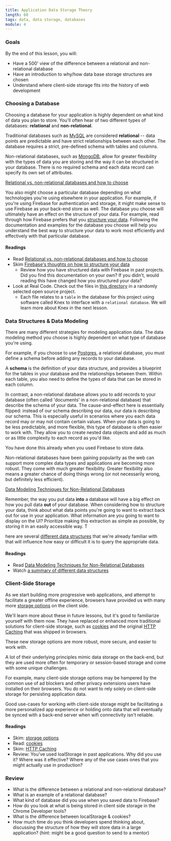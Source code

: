 ```yaml
---
title: Application Data Storage Theory
length: 60
tags: data, data storage, databases
module: 4
---
```


### Goals

By the end of this lesson, you will:

* Have a 500' view of the difference between a relational and non-relational database
* Have an introduction to why/how data base storage structures are chosen
* Understand where client-side storage fits into the history of web development

### Choosing a Database

Choosing a database for your application is highly dependent on what kind of data you plan to store. You'll often hear of two different types of databases: **relational** and **non-relational**. 

Traditional databases such as [MySQL](https://www.mysql.com/) are considered **relational** -- data points are predictable and have strict relationships between each other. The database requires a strict, pre-defined schema with tables and columns.

Non-relational databases, such as [MongoDB](https://www.mongodb.com/), allow for greater flexibility with the types of data you are storing and the way it can be structured in your database. There is no required schema and each data record can specify its own set of attributes.

[Relational vs. non-relational databases and how to choose](https://www.pluralsight.com/blog/software-development/relational-non-relational-databases)

You also might choose a particular database depending on what technologies you're using elsewhere in your application. For example, if you're using Firebase for authentication and storage, it might make sense to use Firebase as your back-end store as well. The database you choose will ultimately have an effect on the structure of your data. For example, read through how Firebase prefers that you [structure your data](https://firebase.google.com/docs/database/web/structure-data). Following the documentation and examples for the database you choose will help you understand the best way to structure your data to work most efficiently and effectively with that particular database.

#### Readings

- Read [Relational vs. non-relational databases and how to choose](https://www.pluralsight.com/blog/software-development/relational-non-relational-databases)
- Skim [Firebase's thoughts on how to structure your data](https://firebase.google.com/docs/database/web/structure-data)
  - Review how you have structured data with Firebase in past projects. Did you find this documentation on your own? If you didn't, would reading this have changed how you structured your data?
- Look at Real Code. Check out the files in [this directory](https://github.com/thinktopography/backframejs/tree/e738762b4b2b9f19351e261c99cfeebb62411c44/src/platform/db/migrations) in a randomly selected open source project. 
  - Each file relates to a `table` in the database for this project using software called Knex to interface with a `relational database`. We will learn more about Knex in the next lesson.


### Data Structures & Data Modeling

There are many different strategies for modeling application data. The data modeling method you choose is highly dependent on what type of database you're using. 

For example, if you choose to use [Postgres](https://www.postgresql.org/), a relational database, you must define a schema before adding any records to your database. 

A **schema** is the definition of your data structure, and provides a blueprint for the tables in your database and the relationships between them. Within each table, you also need to define the types of data that can be stored in each column. 

In contrast, a non-relational database allows you to add records to your database (often called 'documents' in a non-relational database) that describe the schema of your data. The cause-and-effect here is essentially flipped: instead of our schema describing our data, our data is describing our schema. This is especially useful in scenarios where you each data record may or may not contain certain values. When your data is going to be less predictable, and more flexible, this type of database is often easier to work with. They allow you to create nested data objects and add as much or as little complexity to each record as you'd like.

You have done this already when you used Firebase to store data.

Non-relational databases have been gaining popularity as the web can support more complex data types and applications are becoming more robust. They come with much greater flexibility. Greater flexibility also means a greater chance of doing things wrong (or not necessarily wrong, but definitely less efficient). 

[Data Modeling Techniques for Non-Relational Databases](https://highlyscalable.wordpress.com/2012/03/01/nosql-data-modeling-techniques/)

Remember, the way you put data **into** a database will have a big effect on how you pull data **out** of your database. When considering how to structure your data, think about what data points you're going to want to extract back out for use in your application. What information are you going to want to display on the UI? Prioritize making this extraction as simple as possible, by storing it in an easily accessible way. T

here are several [different data structures](https://www.youtube.com/watch?v=92S4zgXN17o&list=PL2_aWCzGMAwI3W_JlcBbtYTwiQSsOTa6P&index=2) that we're already familiar with that will influence how easy or difficult it is to query the appropriate data.

#### Readings

- Read [Data Modeling Techniques for Non-Relational Databases](https://highlyscalable.wordpress.com/2012/03/01/nosql-data-modeling-techniques/)
- Watch [a summary of different data structures](https://www.youtube.com/watch?v=92S4zgXN17o&list=PL2_aWCzGMAwI3W_JlcBbtYTwiQSsOTa6P&index=2)

### Client-Side Storage

As we start building more progressive web applications, and attempt to facilitate a greater offline experience, browsers have provided us with many more [storage options](https://www.html5rocks.com/en/tutorials/offline/storage/) on the client side. 

We'll learn more about these in future lessons, but it's good to familiarize yourself with them now. They have replaced or enhanced more traditional solutions for client-side storage, such as [cookies](https://blog.newrelic.com/2012/09/18/html5-web-storage-cookies-are-so-1994/) and the original [HTTP Caching](https://developers.google.com/web/fundamentals/performance/optimizing-content-efficiency/http-caching) that was shipped in browsers.

These new storage options are more robust, more secure, and easier to work with.

A lot of their underlying principles mimic data storage on the back-end, but they are used more often for temporary or session-based storage and come with some unique challenges. 

For example, many client-side storage options may be hampered by the common use of ad blockers and other privacy extensions users have installed on their browsers. You do not want to rely solely on client-side storage for persisting application data. 

Good use-cases for working with client-side storage might be facilitating a more personalized app experience or holding onto data that will eventually be synced with a back-end server when wifi connectivity isn't reliable.

#### Readings

- Skim: [storage options](https://www.html5rocks.com/en/tutorials/offline/storage/)
- Read: [cookies](https://blog.newrelic.com/2012/09/18/html5-web-storage-cookies-are-so-1994/)
- Skim: [HTTP Caching](https://developers.google.com/web/fundamentals/performance/optimizing-content-efficiency/http-caching)
- Review: You've used loalStorage in past applications. Why did you use it? Where was it effective? Where any of the use cases ones that you might actually use in production?

### Review

- What is the difference between a relational and non-relational database?
- What is an example of a relational database?
- What kind of database did you use when you saved data to Firebase?
- How do you look at what is being stored in client side storage in the Chrome Developer tools?
- What is the difference between localStorage & cookies?
- How much time do you think developers spend thinking about, discussing the structure of how they will store data in a large application? (hint: might be a good question to send to a mentor)